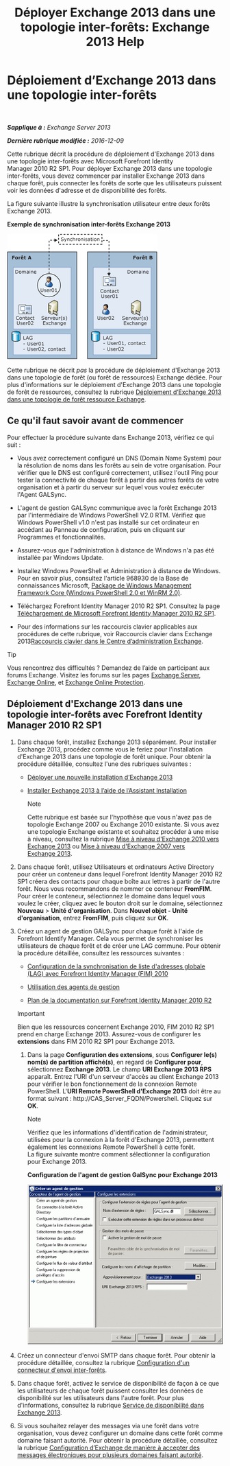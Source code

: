 ﻿---
title: 'Déployer Exchange 2013 dans une topologie inter-forêts: Exchange 2013 Help'
TOCTitle: Déploiement d’Exchange 2013 dans une topologie inter-forêts
ms:assetid: 65be650f-d435-4f60-9ff0-5cb88a726abb
ms:mtpsurl: https://technet.microsoft.com/fr-fr/library/Aa998597(v=EXCHG.150)
ms:contentKeyID: 51407197
ms.date: 04/24/2018
mtps_version: v=EXCHG.150
ms.translationtype: HT
---

# Déploiement d’Exchange 2013 dans une topologie inter-forêts

 

_**Sapplique à :** Exchange Server 2013_

_**Dernière rubrique modifiée :** 2016-12-09_

Cette rubrique décrit la procédure de déploiement d'Exchange 2013 dans une topologie inter-forêts avec Microsoft Forefront Identity Manager 2010 R2 SP1. Pour déployer Exchange 2013 dans une topologie inter-forêts, vous devez commencer par installer Exchange 2013 dans chaque forêt, puis connecter les forêts de sorte que les utilisateurs puissent voir les données d'adresse et de disponibilité des forêts.

La figure suivante illustre la synchronisation utilisateur entre deux forêts Exchange 2013.

**Exemple de synchronisation inter-forêts Exchange 2013**

![Exemple de forêts Exchange 2010 multiples](images/Aa998597.df0ba5dd-cb96-4542-98bd-2a425defe317(EXCHG.150).gif "Exemple de forêts Exchange 2010 multiples")

Cette rubrique ne décrit *pas* la procédure de déploiement d'Exchange 2013 dans une topologie de forêt (ou forêt de ressources) Exchange dédiée. Pour plus d'informations sur le déploiement d'Exchange 2013 dans une topologie de forêt de ressources, consultez la rubrique [Déploiement d’Exchange 2013 dans une topologie de forêt ressource Exchange](deploy-exchange-2013-in-an-exchange-resource-forest-topology-exchange-2013-help.md).

## Ce qu'il faut savoir avant de commencer

Pour effectuer la procédure suivante dans Exchange 2013, vérifiez ce qui suit :

  - Vous avez correctement configuré un DNS (Domain Name System) pour la résolution de noms dans les forêts au sein de votre organisation. Pour vérifier que le DNS est configuré correctement, utilisez l'outil Ping pour tester la connectivité de chaque forêt à partir des autres forêts de votre organisation et à partir du serveur sur lequel vous voulez exécuter l'Agent GALSync.

  - L'agent de gestion GALSync communique avec la forêt Exchange 2013 par l'intermédiaire de Windows PowerShell V2.0 RTM. Vérifiez que Windows PowerShell v1.0 n'est pas installé sur cet ordinateur en accédant au Panneau de configuration, puis en cliquant sur Programmes et fonctionnalités.

  - Assurez-vous que l'administration à distance de Windows n'a pas été installée par Windows Update.

  - Installez Windows PowerShell et Administration à distance de Windows. Pour en savoir plus, consultez l'article 968930 de la Base de connaissances Microsoft, [Package de Windows Management Framework Core (Windows PowerShell 2.0 et WinRM 2.0)](http://go.microsoft.com/fwlink/p/?linkid=3052&kbid=968930).

  - Téléchargez Forefront Identity Manager 2010 R2 SP1. Consultez la page [Téléchargement de Microsoft Forefront Identity Manager 2010 R2 SP1](https://go.microsoft.com/fwlink/p/?linkid=279868).

  - Pour des informations sur les raccourcis clavier applicables aux procédures de cette rubrique, voir Raccourcis clavier dans Exchange 2013[Raccourcis clavier dans le Centre d’administration Exchange](keyboard-shortcuts-in-the-exchange-admin-center-exchange-online-protection-help.md).

> [!TIP]
> Vous rencontrez des difficultés ? Demandez de l’aide en participant aux forums Exchange. Visitez les forums sur les pages <a href="https://go.microsoft.com/fwlink/p/?linkid=60612">Exchange Server</a>, <a href="https://go.microsoft.com/fwlink/p/?linkid=267542">Exchange Online</a>, et <a href="https://go.microsoft.com/fwlink/p/?linkid=285351">Exchange Online Protection</a>.


## Déploiement d'Exchange 2013 dans une topologie inter-forêts avec Forefront Identity Manager 2010 R2 SP1

1.  Dans chaque forêt, installez Exchange 2013 séparément. Pour installer Exchange 2013, procédez comme vous le feriez pour l'installation d'Exchange 2013 dans une topologie de forêt unique. Pour obtenir la procédure détaillée, consultez l'une des rubriques suivantes :
    
      - [Déployer une nouvelle installation d’Exchange 2013](deploy-a-new-installation-of-exchange-2013-exchange-2013-help.md)
    
      - [Installer Exchange 2013 à l’aide de l’Assistant Installation](install-exchange-2013-using-the-setup-wizard-exchange-2013-help.md)
        
        > [!NOTE]
        > Cette rubrique est basée sur l'hypothèse que vous n'avez pas de topologie Exchange 2007 ou Exchange 2010 existante. Si vous avez une topologie Exchange existante et souhaitez procéder à une mise à niveau, consultez la rubrique <a href="upgrade-from-exchange-2010-to-exchange-2013-exchange-2013-help.md">Mise à niveau d'Exchange 2010 vers Exchange 2013</a> ou <a href="upgrade-from-exchange-2007-to-exchange-2013-exchange-2013-help.md">Mise à niveau d'Exchange 2007 vers Exchange 2013</a>.


2.  Dans chaque forêt, utilisez Utilisateurs et ordinateurs Active Directory pour créer un conteneur dans lequel Forefront Identity Manager 2010 R2 SP1 créera des contacts pour chaque boîte aux lettres à partir de l'autre forêt. Nous vous recommandons de nommer ce conteneur **FromFIM**. Pour créer le conteneur, sélectionnez le domaine dans lequel vous voulez le créer, cliquez avec le bouton droit sur le domaine, sélectionnez **Nouveau** \> **Unité d'organisation**. Dans **Nouvel objet - Unité d'organisation**, entrez **FromFIM**, puis cliquez sur **OK**.

3.  Créez un agent de gestion GALSync pour chaque forêt à l'aide de Forefront Identify Manager. Cela vous permet de synchroniser les utilisateurs de chaque forêt et de créer une LAG commune. Pour obtenir la procédure détaillée, consultez les ressources suivantes :
    
      - [Configuration de la synchronisation de liste d'adresses globale (LAG) avec Forefront Identity Manager (FIM) 2010](https://go.microsoft.com/fwlink/p/?linkid=279869)
    
      - [Utilisation des agents de gestion](https://go.microsoft.com/fwlink/p/?linkid=279870)
    
      - [Plan de la documentation sur Forefront Identity Manager 2010 R2](https://go.microsoft.com/fwlink/p/?linkid=279871)
    
    > [!IMPORTANT]
    > Bien que les ressources concernent Exchange 2010, FIM 2010 R2 SP1 prend en charge Exchange 2013. Assurez-vous de configurer les <strong>extensions</strong> dans FIM 2010 R2 SP1 pour Exchange 2013.
    
    1.  Dans la page **Configuration des extensions**, sous **Configurer le(s) nom(s) de partition affiché(s)**, en regard de **Configurer pour**, sélectionnez **Exchange 2013**. Le champ **URI Exchange 2013 RPS** apparaît. Entrez l'URI d'un serveur d'accès au client Exchange 2013 pour vérifier le bon fonctionnement de la connexion Remote PowerShell. L'**URI Remote PowerShell d'Exchange 2013** doit être au format suivant : http://CAS\_Server\_FQDN/Powershell. Cliquez sur **OK**.
        
        > [!NOTE]
		> Vérifiez que les informations d'identification de l'administrateur, utilisées pour la connexion à la forêt d'Exchange 2013, permettent également les connexions Remote PowerShell à cette forêt.<br />
        > La figure suivante montre comment sélectionner la configuration pour Exchange 2013.
        
        **Configuration de l'agent de gestion GalSync pour Exchange 2013**
        
        ![Approvisionnement de l’Agent de gestion d’Exchange 2010](images/Aa998597.8f403cda-e5e4-4edf-887f-c1ed46cee3f5(EXCHG.150).gif "Approvisionnement de l’Agent de gestion d’Exchange 2010")  

4.  Créez un connecteur d'envoi SMTP dans chaque forêt. Pour obtenir la procédure détaillée, consultez la rubrique [Configuration d'un connecteur d'envoi inter-forêts](configure-a-cross-forest-send-connector-exchange-2013-help.md).

5.  Dans chaque forêt, activez le service de disponibilité de façon à ce que les utilisateurs de chaque forêt puissent consulter les données de disponibilité sur les utilisateurs dans l'autre forêt. Pour plus d'informations, consultez la rubrique [Service de disponibilité dans Exchange 2013](availability-service-in-exchange-2013-exchange-2013-help.md).

6.  Si vous souhaitez relayer des messages via une forêt dans votre organisation, vous devez configurer un domaine dans cette forêt comme domaine faisant autorité. Pour obtenir la procédure détaillée, consultez la rubrique [Configuration d’Exchange de manière à accepter des messages électroniques pour plusieurs domaines faisant autorité](configure-exchange-to-accept-mail-for-multiple-authoritative-domains-exchange-2013-help.md).

